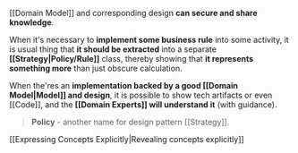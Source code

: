 [[Domain Model]] and corresponding design **can secure and share knowledge**.

When it's necessary to **implement some business rule** into some activity, it is usual thing that **it should be extracted** into a separate **[[Strategy|Policy/Rule]]** class, thereby showing that **it represents something more** than just obscure calculation.

When the'res an **implementation backed by a good [[Domain Model|Model]] and design**, it is possible to show tech artifacts or even [[Code]], and the **[[Domain Experts]] will understand it** (with guidance).

> **Policy** - another name for design pattern [[Strategy]].

[[Expressing Concepts Explicitly|Revealing concepts explicitly]]